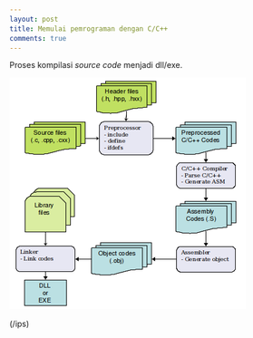 ```yaml
---
layout: post
title: Memulai pemrograman dengan C/C++
comments: true
---
```


Proses kompilasi *source code* menjadi dll/exe.

![Proses kompilasi](/public/img/2014-12-16/src-to-exe.png)

(/ips)
